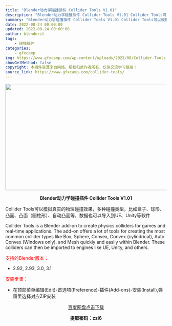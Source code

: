 ```yaml
---
title: "Blender动力学碰撞插件 Collider Tools V1.01"
description: "Blender动力学碰撞插件 Collider Tools V1.01 Collider Tools可以模拟真实的物理碰撞效果，多种碰撞类型，比如盒子、球形、凸面、凸面（圆柱形）、自动凸面等，数据也可..."
summary: "Blender动力学碰撞插件 Collider Tools V1.01 Collider Tools可以模拟真实的物理碰撞效果，多种碰撞类型，比如盒子、球形、凸面、凸面（圆柱形）、自动凸面等，数据也可..."
date: 2022-08-24 00:00:00
updated: 2022-08-24 00:00:00
author: blenderit
tags: 
    - 碰撞插件
categories:
    - gfxcamp
img: https://www.gfxcamp.com/wp-content/uploads/2022/08/Collider-Tools.jpg
showGetMethod: false
copyright: 本插件资源来自网络，版权归原作者所有，仅供交流学习使用！
source_link: https://www.gfxcamp.com/collider-tools/
---
```

<div><p><img decoding="async" class="aligncenter size-full wp-image-106341" src="https://www.gfxcamp.com/wp-content/uploads/2022/08/Collider-Tools.jpg" data-src="https://www.gfxcamp.com/wp-content/uploads/2022/08/Collider-Tools.jpg" alt="" width="590" height="331" data-srcset="https://www.gfxcamp.com/wp-content/uploads/2022/08/Collider-Tools.jpg 590w, https://www.gfxcamp.com/wp-content/uploads/2022/08/Collider-Tools-150x84.jpg 150w" data-sizes="(max-width: 590px) 100vw, 590px"></p><p style="text-align: center;"><strong>Blender动力学碰撞插件 Collider Tools V1.01</strong></p><p>Collider Tools可以模拟真实的物理碰撞效果，多种碰撞类型，比如盒子、球形、凸面、凸面（圆柱形）、自动凸面等，数据也可以导入到UE、Unity等软件</p><p style="text-align: left;">Collider Tools is a Blender add-on to create physics colliders for games and real-time applications. The add-on offers a lot of tools for creating the most common collider types like Box, Sphere, Convex, Convex (cylindrical), Auto Convex (Windows only), and Mesh quickly and easily within Blender. These colliders can then be imported to engines like UE, Unity, and others.</p><p style="text-align: left;"><span style="color: #ff0000;">支持的Blender版本：</span></p><ul>
<li style="text-align: left;">2.92, 2.93, 3.0, 3.1</li>
</ul><p style="text-align: left;"><span style="color: #ff0000;">安装步骤：</span></p><ul>
<li style="text-align: left;">在顶部菜单编辑(Edit)-首选项(Preference)-插件(Add-ons)-安装(Install),弹窗里选择对应ZIP安装</li>
</ul><p style="text-align: center;"><a class="maxbutton-3 maxbutton maxbutton-baidu" target="_blank" rel="noopener" href="https://pan.baidu.com/s/1E7lTzvXq6OkpJq9q9EKIAA?pwd=zzi6"><span class="mb-text">百度网盘点击下载</span></a></p><p style="text-align: center;"><strong>提取密码：zzi6</strong></p></div>